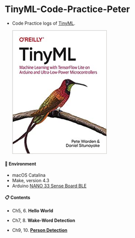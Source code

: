 # TinyML-Code-Practice-Peter

* Code Practice logs of [TinyML](https://www.oreilly.com/library/view/tinyml/9781492052036/). 

  <img src="img/cover.jpeg" width=300>



#### :herb: Environment  
* macOS Catalina 
* Make, version 4.3
* Arduino [NANO 33 Sense Board BLE](https://store.arduino.cc/usa/nano-33-ble-sense)

#### :clipboard: Contents
* Ch5, 6. **Hello World**

* Ch7, 8. **Wake-Word Detection**

* Ch9, 10. **[Person Detection](https://github.com/TinyML-Study/TinyML-Code-Practice-Peter/tree/master/Ch9_10_Person_Detection)**
